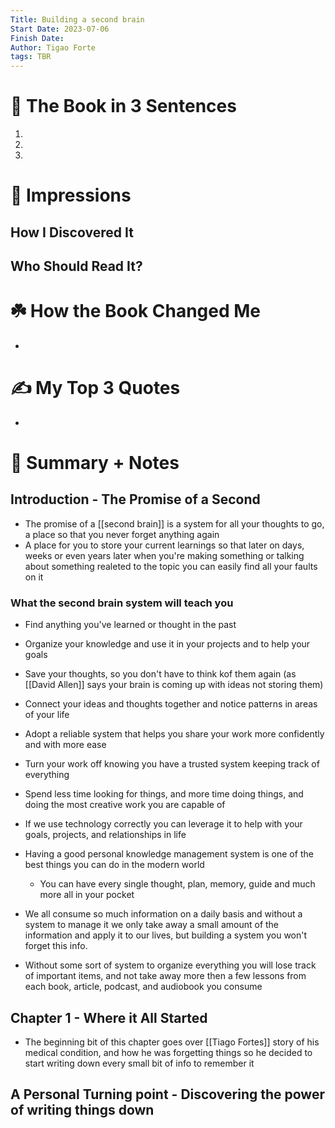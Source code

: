 ```yaml
---
Title: Building a second brain
Start Date: 2023-07-06
Finish Date:
Author: Tigao Forte
tags: TBR
---
```

# 🚀 The Book in 3 Sentences
1.
2.
3.
# 🎨 Impressions
## How I Discovered It
## Who Should Read It?
# ☘️ How the Book Changed Me
*
# ✍️ My Top 3 Quotes
*
# 📒 Summary + Notes
## Introduction - The Promise of a Second
* The promise of a [[second brain]] is a system for all your thoughts to go, a place so that you never forget anything again
* A place for you to store your current learnings so that later on days, weeks or even years later when you're making something or talking about something realeted to the topic you can easily find all your faults on it
### What the second brain system will teach you
* Find anything you've learned or thought in the past
* Organize your knowledge and use it in your projects and to help your goals
* Save your thoughts, so you don't have to think kof them again (as [[David Allen]] says your brain is coming up with ideas not
storing them)
* Connect your ideas and thoughts together and notice patterns in areas of your life
* Adopt a reliable system that helps you share your work more confidently and with more ease
* Turn your work off knowing you have a trusted system keeping track of everything
* Spend less time looking for things, and more time doing things, and doing the most creative work you are capable of

* If we use technology correctly you can leverage it to help with your goals, projects, and relationships in life
* Having a good personal knowledge management system is one of the best things you can do in the modern world
	* You can have every single thought, plan, memory, guide and much more all in your pocket
* We all consume so much information on a daily basis and without a system to manage it we only take away a small amount of the information and apply it to our lives, but building a system you won't forget this info.
* Without some sort of system to organize everything you will lose track of important items, and not take away more then a few lessons from each book, article, podcast, and audiobook you consume
## Chapter 1 - Where it All Started
* The beginning bit of this chapter goes over [[Tiago Fortes]] story of his medical condition, and how he was forgetting things so he decided to start writing down every small bit of info to remember it
## A Personal Turning point - Discovering the power of writing things down
